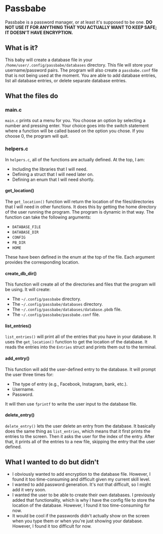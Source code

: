 # Passbabe

Passbabe is a password manager, or at least it's supposed to be one. **DO NOT USE IT FOR ANYTHING THAT YOU ACTUALLY WANT TO KEEP SAFE; IT DOESN'T HAVE ENCRYPTION.**

## What is it?

This baby will create a database file in your `/home/user/.config/passbabe/databases` directory. This file will store your username/password pairs. The program will also create a `passbabe.conf` file that is not being used at the moment. You are able to add database entries, list all database entries, or delete separate database entries.

## What the files do

### main.c

`main.c` prints out a menu for you. You choose an option by selecting a number and pressing enter. Your choice goes into the switch statement where a function will be called based on the option you chose. If you choose 0, the program will quit.

### helpers.c

In `helpers.c`, all of the functions are actually defined. At the top, I am:
- Including the libraries that I will need.
- Defining a struct that I will need later on.
- Defining an enum that I will need shortly.

#### get_location()

The `get_location()` function will return the location of the files/directories that I will need in other functions. It does this by getting the home directory of the user running the program. The program is dynamic in that way. The function can take the following arguments:
- `DATABASE_FILE`
- `DATABASE_DIR`
- `CONFIG`
- `PB_DIR`
- `HOME`

These have been defined in the enum at the top of the file. Each argument provides the corresponding location.

#### create_db_dir()

This function will create all of the directories and files that the program will be using. It will create:
- The `~/.config/passbabe` directory.
- The `~/.config/passbabe/databases` directory.
- The `~/.config/passbabe/databases/database.pbdb` file.
- The `~/.config/passbabe/passbabe.conf` file.

#### list_entries()

`list_entries()` will print all of the entries that you have in your database. It uses the `get_location()` function to get the location of the database. It reads the entries into the `Entries` struct and prints them out to the terminal.

#### add_entry()

This function will add the user-defined entry to the database. It will prompt the user three times for:
- The type of entry (e.g., Facebook, Instagram, bank, etc.).
- Username.
- Password.

It will then use `fprintf` to write the user input to the database file.

#### delete_entry()

`delete_entry()` lets the user delete an entry from the database. It basically does the same thing as `list_entries`, which means that it first prints the entries to the screen. Then it asks the user for the index of the entry. After that, it prints all of the entries to a new file, skipping the entry that the user defined.

## What I wanted to do but didn't

- I obviously wanted to add encryption to the database file. However, I found it too time-consuming and difficult given my current skill level.
- I wanted to add password generation. It's not that difficult, so I might add it very soon.
- I wanted the user to be able to create their own databases. I previously added that functionality, which is why I have the config file to store the location of the database. However, I found it too time-consuming for now.
- It would be cool if the passwords didn't actually show on the screen when you type them or when you're just showing your database. However, I found it too difficult for now.